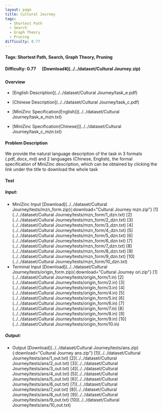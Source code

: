 ```yaml
---
layout: page
title: Cultural Journey
tags:
  - Shortest Path
  - Search
  - Graph Theory
  - Pruning
difficulty: 0.77
---
```


#### Tags: Shortest Path, Search, Graph Theory, Pruning
#### Difficulty: 0.77 &nbsp;&nbsp;&nbsp;&nbsp; [Download⬇️](../../dataset/Cultural Journey.zip)
#### Overview
- [English Description](../../dataset/Cultural Journey/task_e.pdf)
- [Chinese Description](../../dataset/Cultural Journey/task_c.pdf)
- [MiniZinc Specification(English)](../../dataset/Cultural Journey/task_e_mzn.txt)

- [MiniZinc Specification(Chinese)](../../dataset/Cultural Journey/task_c_mzn.txt)

#### Problem Description
We provide the natural language description of the task in 3 formats (.pdf,.docx,.md) and 2 languages (Chinese, English), the formal specification of MiniZinc description, which can be obtained by clicking the link under the title to download the whole task
#### Test
##### Input:
- MiniZinc Input [Download](../../dataset/Cultural Journey/tests/mzn_form.zip){:download="Cultural Journey mzn.zip"} [1](../../dataset/Cultural Journey/tests/mzn_form/1_dzn.txt) [2](../../dataset/Cultural Journey/tests/mzn_form/2_dzn.txt) [3](../../dataset/Cultural Journey/tests/mzn_form/3_dzn.txt) [4](../../dataset/Cultural Journey/tests/mzn_form/4_dzn.txt) [5](../../dataset/Cultural Journey/tests/mzn_form/5_dzn.txt) [6](../../dataset/Cultural Journey/tests/mzn_form/6_dzn.txt) [7](../../dataset/Cultural Journey/tests/mzn_form/7_dzn.txt) [8](../../dataset/Cultural Journey/tests/mzn_form/8_dzn.txt) [9](../../dataset/Cultural Journey/tests/mzn_form/9_dzn.txt) [10](../../dataset/Cultural Journey/tests/mzn_form/10_dzn.txt) 
- Terminal Input [Download](../../dataset/Cultural Journey/tests/origin_form.zip){:download="Cultural Journey ori.zip"} [1](../../dataset/Cultural Journey/tests/origin_form/1.in) [2](../../dataset/Cultural Journey/tests/origin_form/2.in) [3](../../dataset/Cultural Journey/tests/origin_form/3.in) [4](../../dataset/Cultural Journey/tests/origin_form/4.in) [5](../../dataset/Cultural Journey/tests/origin_form/5.in) [6](../../dataset/Cultural Journey/tests/origin_form/6.in) [7](../../dataset/Cultural Journey/tests/origin_form/7.in) [8](../../dataset/Cultural Journey/tests/origin_form/8.in) [9](../../dataset/Cultural Journey/tests/origin_form/9.in) [10](../../dataset/Cultural Journey/tests/origin_form/10.in) 

##### Output:
- Output [Download](../../dataset/Cultural Journey/tests/ans.zip){:download="Cultural Journey ans.zip"} [1](../../dataset/Cultural Journey/tests/ans/1_out.txt) [2](../../dataset/Cultural Journey/tests/ans/2_out.txt) [3](../../dataset/Cultural Journey/tests/ans/3_out.txt) [4](../../dataset/Cultural Journey/tests/ans/4_out.txt) [5](../../dataset/Cultural Journey/tests/ans/5_out.txt) [6](../../dataset/Cultural Journey/tests/ans/6_out.txt) [7](../../dataset/Cultural Journey/tests/ans/7_out.txt) [8](../../dataset/Cultural Journey/tests/ans/8_out.txt) [9](../../dataset/Cultural Journey/tests/ans/9_out.txt) [10](../../dataset/Cultural Journey/tests/ans/10_out.txt) 


